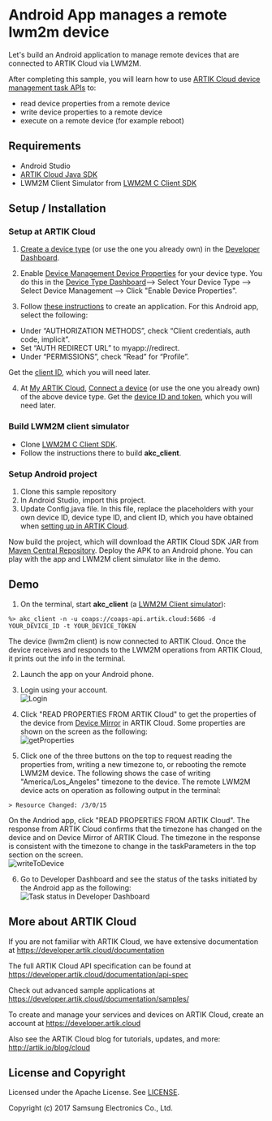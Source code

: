 # Android App manages a remote lwm2m device

Let's build an Android application to manage remote devices that are connected to ARTIK Cloud via LWM2M.

After completing this sample, you will learn how to use [ARTIK Cloud device management task APIs](https://developer.artik.cloud/documentation/device-management/device-management-tasks.html) to:
- read device properties from a remote device 
- write device properties to a remote device
- execute on a remote device (for example reboot)

## Requirements
- Android Studio
- [ARTIK Cloud Java SDK](https://github.com/artikcloud/artikcloud-java)
- LWM2M Client Simulator from [LWM2M C Client SDK](https://github.com/artikcloud/artikcloud-lwm2m-c)

## Setup / Installation

### Setup at ARTIK Cloud

 1. [Create a device type](https://developer.artik.cloud/documentation/tools/web-tools.html#creating-a-device-type) (or use the one you already own) in the [Developer Dashboard](https://developer.artik.cloud/).   

 2. Enable [Device Management Device Properties](https://developer.artik.cloud/documentation/device-management/manage-devices-using-lwm2m.html#enable-device-properties) for your device type. You do this in the [Device Type Dashboard](https://developer.artik.cloud/dashboard/devicetypes)—> Select Your Device Type —> Select Device Management —> Click "Enable Device Properties".

 3. Follow [these instructions](https://developer.artik.cloud/documentation/tools/web-tools.html#creating-an-application) to create an application. For this Android app, select the following:
  - Under “AUTHORIZATION METHODS”, check “Client credentials, auth code, implicit”.
  - Set “AUTH REDIRECT URL” to myapp://redirect.
  - Under “PERMISSIONS”, check “Read” for “Profile”.
 
 Get the [client ID](https://developer.artik.cloud/documentation/tools/web-tools.html#how-to-find-your-application-id), which you will need later.

 4. At [My ARTIK Cloud](https://my.artik.cloud/), [Connect a device](https://developer.artik.cloud/documentation/tools/web-tools.html#connecting-a-device) (or use the one you already own) of the above device type. Get the [device ID and token](https://developer.artik.cloud/documentation/tools/web-tools.html#managing-a-device-token), which you will need later.

### Build LWM2M client simulator

- Clone [LWM2M C Client SDK](https://github.com/artikcloud/artikcloud-lwm2m-c).
- Follow the instructions there to build **akc_client**. 

### Setup Android project

 1. Clone this sample repository
 2. In Android Studio, import this project. 
 3. Update Config.java file. In this file, replace the placeholders with your own device ID, device type ID, and client ID, which you have obtained when [setting up in ARTIK Cloud](#setup-at-artik-cloud).

Now build the project, which will download the ARTIK Cloud SDK JAR from [Maven Central Repository](http://search.maven.org/). Deploy the APK to an Android phone. You can play with the app and LWM2M client simulator like in the demo. 

## Demo

 1. On the terminal, start **akc_client** (a [LWM2M Client simulator](https://github.com/artikcloud/artikcloud-lwm2m-c)):

   ```
   %> akc_client -n -u coaps://coaps-api.artik.cloud:5686 -d YOUR_DEVICE_ID -t YOUR_DEVICE_TOKEN
   ```
   The device (lwm2m client) is now connected to ARTIK Cloud. Once the device receives and responds to the LWM2M operations from ARTIK Cloud, it prints out the info in the terminal. 

 2. Launch the app on your Android phone. 

 3. Login using your account. <br />
   ![Login](./img/screen_1_login.png)

 4. Click "READ PROPERTIES FROM ARTIK Cloud" to get the properties of the device from [Device Mirror](https://developer.artik.cloud/documentation/advanced-features/device-management.html#device-mirror) in ARTIK Cloud. Some properties are shown on the screen as the following: <br />
   ![getProperties](./img/screen_2_readPropFromAKC.png)

 5. Click one of the three buttons on the top to request reading the properties from, writing a new timezone to, or rebooting the remote LWM2M device. The following shows the case of writing "America/Los_Angeles" timezone to the device. The remote LWM2M device acts on operation as following output in the terminal:
 
   ```
   > Resource Changed: /3/0/15
   ```
   On the Andriod app, click "READ PROPERTIES FROM ARTIK Cloud". The response from ARTIK Cloud confirms that the timezone has changed on the device and on Device Mirror of ARTIK Cloud. The timezone in the response is consistent with the timezone to change in the taskParameters in the top section on the screen. <br />
   ![writeToDevice](./img/screen_3_writePropToDevice.png)

 6. Go to Developer Dashboard and see the status of the tasks initiated by the Android app as the following:<br />
![Task status in Developer Dashboard](./img/devdashboard_task_result.png)

## More about ARTIK Cloud

If you are not familiar with ARTIK Cloud, we have extensive documentation at https://developer.artik.cloud/documentation

The full ARTIK Cloud API specification can be found at https://developer.artik.cloud/documentation/api-spec

Check out advanced sample applications at https://developer.artik.cloud/documentation/samples/

To create and manage your services and devices on ARTIK Cloud, create an account at https://developer.artik.cloud

Also see the ARTIK Cloud blog for tutorials, updates, and more: http://artik.io/blog/cloud

## License and Copyright

Licensed under the Apache License. See [LICENSE](LICENSE).

Copyright (c) 2017 Samsung Electronics Co., Ltd.
